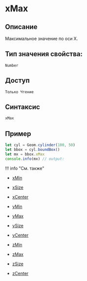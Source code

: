 # xMax

## Описание
Максимальное значение по оси X.

## Тип значения свойства:
`Number`

## Доступ
`Только Чтение`

## Синтаксис
``` javascript
xMax
```
## Пример
``` javascript linenums="1"
let cyl = Geom.cylinder(100, 50)
let bbox = cyl.boundBox()
let mx = bbox.xMax
console.info(mx) // output:
```
!!! info "См. также"

- [xMin](./xMin.md)

- [xSize](./xSize.md)

- [xCenter](./xCenter.md)

- [yMin](./yMin.md)

- [yMax](./yMax.md)

- [ySize](./ySize.md)

- [yCenter](./yCenter.md)

- [zMin](./zMin.md)

- [zMax](./zMax.md)

- [zSize](./zSize.md)

- [zCenter](./zCenter.md)
